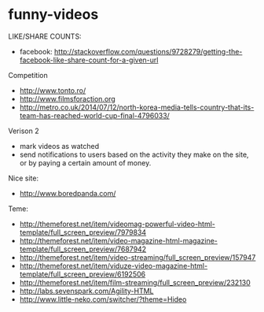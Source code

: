 funny-videos
============
LIKE/SHARE COUNTS:
- facebook: http://stackoverflow.com/questions/9728279/getting-the-facebook-like-share-count-for-a-given-url


Competition
- http://www.tonto.ro/
- http://www.filmsforaction.org
- http://metro.co.uk/2014/07/12/north-korea-media-tells-country-that-its-team-has-reached-world-cup-final-4796033/

Verison 2
- mark videos as watched
- send notifications to users based on the activity they make on the site, or by paying a certain amount of money.


Nice site:
- http://www.boredpanda.com/

Teme:
- http://themeforest.net/item/videomag-powerful-video-html-template/full_screen_preview/7979834
- http://themeforest.net/item/video-magazine-html-magazine-template/full_screen_preview/7687942
- http://themeforest.net/item/video-streaming/full_screen_preview/157947
- http://themeforest.net/item/viduze-video-magazine-html-template/full_screen_preview/6192506
- http://themeforest.net/item/film-streaming/full_screen_preview/232130
- http://labs.sevenspark.com/Agility-HTML
- http://www.little-neko.com/switcher/?theme=Hideo
